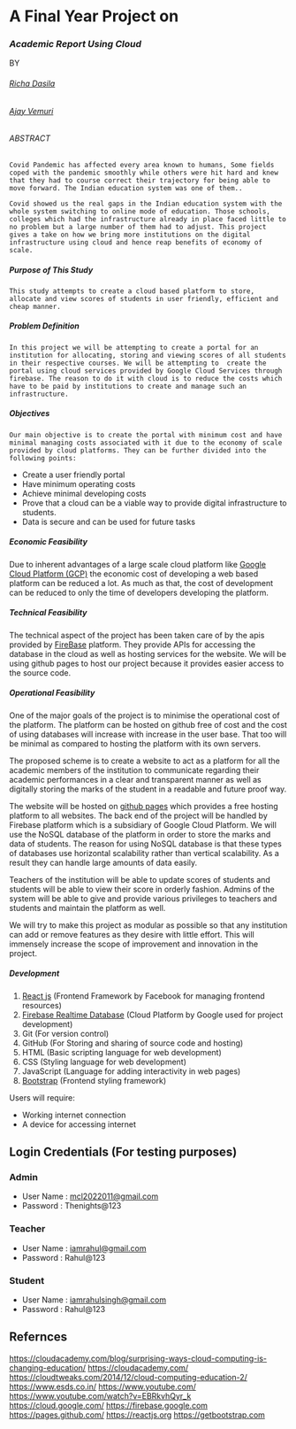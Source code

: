 # **A Final Year Project on** 

### *Academic Report Using Cloud*

BY

###### [Richa Dasila](https://www.linkedin.com/in/richa-dasila-0a6a85152/)
###### [Ajay Vemuri](https://www.linkedin.com/in/ajayvemuri/)
 

###### ABSTRACT




    Covid Pandemic has affected every area known to humans, Some fields coped with the pandemic smoothly while others were hit hard and knew that they had to course correct their trajectory for being able to move forward. The Indian education system was one of them..

    Covid showed us the real gaps in the Indian education system with the whole system switching to online mode of education. Those schools, colleges which had the infrastructure already in place faced little to no problem but a large number of them had to adjust. This project gives a take on how we bring more institutions on the digital infrastructure using cloud and hence reap benefits of economy of scale.
 














##### Purpose of This Study

    This study attempts to create a cloud based platform to store, allocate and view scores of students in user friendly, efficient and cheap manner. 












##### Problem Definition

	In this project we will be attempting to create a portal for an institution for allocating, storing and viewing scores of all students in their respective courses. We will be attempting to  create the portal using cloud services provided by Google Cloud Services through firebase. The reason to do it with cloud is to reduce the costs which have to be paid by institutions to create and manage such an infrastructure.


##### Objectives

    Our main objective is to create the portal with minimum cost and have minimal managing costs associated with it due to the economy of scale provided by cloud platforms. They can be further divided into the following points:

- Create a user friendly portal
- Have minimum operating costs
- Achieve minimal developing costs
- Prove that a cloud can be a viable way to provide digital infrastructure to students.
- Data is secure and can be used for future tasks







##### Economic Feasibility
Due to inherent advantages of a large scale cloud platform like [Google Cloud Platform (GCP)](https://cloud.google.com/) the economic cost of developing a web based platform can be reduced a lot. As much as that, the cost of development can be reduced to only the time of developers developing the platform.

##### Technical Feasibility
The technical aspect of the project has been taken care of by the apis provided by [FireBase](https://firebase.google.com/) platform. They provide APIs for accessing the database in the cloud as well as hosting services for the website. We will be using github pages to host our project because it provides easier access to the source code.

##### Operational Feasibility
One of the major goals of the project is to minimise the operational cost of the platform. The platform can be hosted on github free of cost and the cost of using databases will increase with increase in the user base. That too will be minimal as compared to hosting the platform with its own servers.














The proposed scheme is to create a website to act as a platform for all the academic members of the institution to communicate regarding their academic performances in a clear and transparent manner as well as digitally storing the marks of the student in a readable and future proof way.

 The website will be hosted on [github pages](https://pages.github.com/) which provides a free hosting platform to all websites. The back end of the project will be handled by Firebase platform which is a subsidiary of Google Cloud Platform. We  will use the NoSQL database of the platform in order to store the marks and data of students. The reason for using NoSQL  database is that these types of databases use horizontal scalability rather than vertical scalability. As a result they can handle large amounts of data easily.


Teachers of the institution will be able to update scores of students and students will be able to view their score in orderly  fashion. Admins of the system will be able to give and provide various privileges to teachers and students and maintain the platform as well.

We will try to make this project as modular as possible so that any institution can add or remove features as they desire with little effort. This will immensely increase the scope of improvement and innovation in the project.






















                







##### Development

1. [React js](https://reactjs.org) (Frontend Framework by Facebook for managing frontend resources)
2. [Firebase Realtime Database](https://firebase.google.com) (Cloud Platform by Google used for project development)
3. Git (For version control)
4. GitHub (For Storing and sharing of source code and hosting)
5. HTML (Basic scripting language for web development)
6. CSS (Styling language for web development)
7. JavaScript (Language for adding interactivity in web pages)
8. [Bootstrap](https://getbootstrap.com) (Frontend styling framework)


Users will require:
- Working internet connection
- A device for accessing internet

## Login Credentials (For testing purposes)
### Admin
- User Name :  mcl2022011@gmail.com
- Password : Thenights@123
### Teacher
- User Name :  iamrahul@gmail.com
- Password : Rahul@123
### Student
- User Name :  iamrahulsingh@gmail.com
- Password : Rahul@123

## Refernces
https://cloudacademy.com/blog/surprising-ways-cloud-computing-is-changing-education/
https://cloudacademy.com/
https://cloudtweaks.com/2014/12/cloud-computing-education-2/
https://www.esds.co.in/
https://www.youtube.com/
https://www.youtube.com/watch?v=EBRkvhQyr_k
https://cloud.google.com/
https://firebase.google.com
https://pages.github.com/
https://reactjs.org
https://getbootstrap.com
